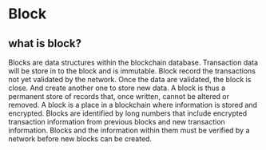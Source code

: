 # Block
## what is block?
Blocks are data structures within the blockchain database. Transaction data will be store in to the block and is immutable. 
Block record the transactions not yet validated by the network. Once the data are validated, the block is close. And create another one to store new data.
A block is thus a permanent store of records that, once written, cannot be altered or removed.
A block is a place in a blockchain where information is stored and encrypted.
Blocks are identified by long numbers that include encrypted transaction information from previous blocks and new transaction information.
Blocks and the information within them must be verified by a network before new blocks can be created.

